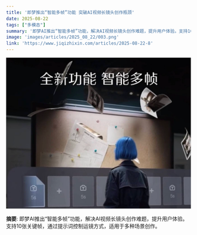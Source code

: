```yaml
---
title: '即梦推出“智能多帧”功能 突破AI视频长镜头创作瓶颈'
date: 2025-08-22
tags: ["多模态"]
summary: '即梦AI推出“智能多帧”功能，解决AI视频长镜头创作难题，提升用户体验。支持10张关键帧，通过提示词控制运镜方式，适用于多种场景创作。'
image: 'images/articles/2025_08_22/003.png'
link: 'https://www.jiqizhixin.com/articles/2025-08-22-8'
---
```

![即梦推出“智能多帧”功能 突破AI视频长镜头创作瓶颈](images/articles/2025_08_22/003.png)

**摘要**: 即梦AI推出“智能多帧”功能，解决AI视频长镜头创作难题，提升用户体验。支持10张关键帧，通过提示词控制运镜方式，适用于多种场景创作。

